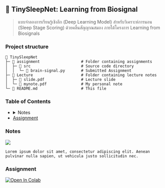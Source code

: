 <h2 id="tinysleepnet">
    🧠 TinySleepNet: Learning from Biosignal
</h2>

> แบบจำลองการเรียนรู้เชิงลึก (Deep Learning Model) สำหรับวิเคราะห์การนอน (Sleep Stage Scoring) ด้วยคลื่นสัญญาณสมอง ภายใต้โครงการ Learning from Biosignals

### Project structure

```plaintext
📂 TinySleepNet
├─ 📂 assignment                  # Folder containing assignments
│  ├─ 📂 src                      # Source code directory
│  │  └─ 📄 brain-signal.py       # Submitted Assignment
├─ 📂 Lecture                     # Folder containing lecture notes
│  ├─ 📄 slide.pdf                # Lecture slide
│  └─ 📄 mynote.pdf               # My personal note
└─ 📄 README.md                   # This file
```

### Table of Contents

<ul>
  <li>
  <details>
    <summary>Notes</summary>
    <ul>
      <li>blahblah</li>
      <li>blahblah</li>
    </ul>
  </details>
  </li>
  <li>
   <a href="#assignment">
    Assignment
    </a>
  </li>
</ul>

### Notes
[<img src="https://img.shields.io/badge/view%20in%20notion-grey?style=for-the-badge&logo=notion" />](https://xinnypie.notion.site/TinySleepNet-Learning-from-Biosignal-b27307b831fb480585483e5bf8cdb741?pvs=4)


```plaintext
Lorem ipsum dolor sit amet, consectetur adipiscing elit. Aenean pulvinar nulla sapien, ut vehicula justo sollicitudin nec.
```

### Assignment

<a target="_blank" href="https://colab.research.google.com/github/xinnypie/pmb-u-ai/blob/master/1d-cnn-for-brain-signal/assignment/src/gaussian-mixture-model.ipynb">
  <img src="https://colab.research.google.com/assets/colab-badge.svg" alt="Open In Colab"/>
</a>
